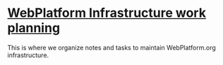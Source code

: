 # [WebPlatform Infrastructure work planning](http://webplatform.github.io/infrastructure-work/)

This is where we organize notes and tasks to maintain WebPlatform.org infrastructure.
